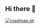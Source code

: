 ## Hi there 👋

[![roadmap.sh](https://roadmap.sh/card/tall/67ab3079f8633434827aceaf?variant=dark&roadmaps=computer-science)](https://roadmap.sh)
<!--
**colin-woon/colin-woon** is a ✨ _special_ ✨ repository because its `README.md` (this file) appears on your GitHub profile.

Here are some ideas to get you started:

- 🔭 I’m currently working on ...
- 🌱 I’m currently learning ...
- 👯 I’m looking to collaborate on ...
- 🤔 I’m looking for help with ...
- 💬 Ask me about ...
- 📫 How to reach me: ...
- 😄 Pronouns: ...
- ⚡ Fun fact: ...
-->
